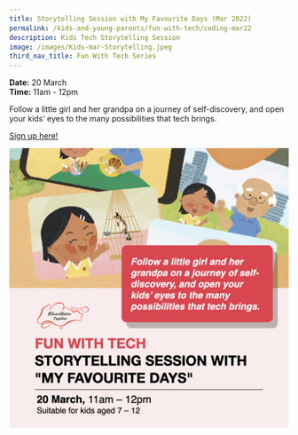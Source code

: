 ```yaml
---
title: Storytelling Session with My Favourite Days (Mar 2022)
permalink: /kids-and-young-parents/fun-with-tech/coding-mar22
description: Kids Tech Storytelling Session
image: /images/Kids-mar-Storytelling.jpeg
third_nav_title: Fun With Tech Series
---
```


**Date:** 20 March
<br> **Time:** 11am - 12pm

Follow a little girl and her grandpa on a journey of self-discovery, and open your kids’ eyes to the many possibilities that tech brings.  

[Sign up here! ](https://go.gov.sg/kids-storytelling-mar22)

![Kids Tech Storytelling Session in March ](/images/Kids-mar-Storytelling.jpeg)